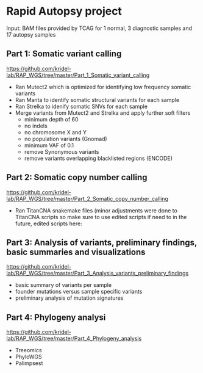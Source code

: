 # Rapid Autopsy project 

Input: BAM files provided by TCAG for 1 normal, 3 diagnostic samples and 17 autopsy samples 

## Part 1: Somatic variant calling
https://github.com/kridel-lab/RAP_WGS/tree/master/Part_1_Somatic_variant_calling
- Ran Mutect2 which is optimized for identifying low frequency somatic variants 
- Ran Manta to identify somatic structural variants for each sample 
- Ran Strelka to idenify somatic SNVs for each sample
- Merge variants from Mutect2 and Strelka and apply further soft filters 
  - minimum depth of 60
  - no indels 
  - no chromosome X and Y 
  - no population variants (Gnomad) 
  - minimum VAF of 0.1 
  - remove Synonymous variants 
  - remove variants overlapping blacklisted regions (ENCODE) 

## Part 2: Somatic copy number calling
https://github.com/kridel-lab/RAP_WGS/tree/master/Part_2_Somatic_copy_number_calling 
- Ran TitanCNA snakemake files (minor adjustments were done to TitanCNA scripts so make sure to use edited scripts if need to in the future, edited scripts here: 

## Part 3: Analysis of variants, preliminary findings, basic summaries and visualizations
https://github.com/kridel-lab/RAP_WGS/tree/master/Part_3_Analysis_variants_preliminary_findings
- basic summary of variants per sample 
- founder mutations versus sample specific variants 
- preliminary analysis of mutation signatures 

## Part 4: Phylogeny analysi 
https://github.com/kridel-lab/RAP_WGS/tree/master/Part_4_Phylogeny_analysis
- Treeomics 
- PhyloWGS 
- Palimpsest

